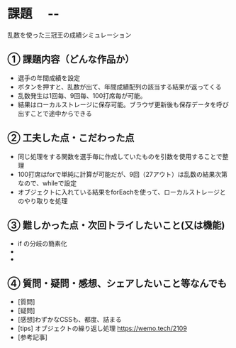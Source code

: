 # 課題　 --

乱数を使った三冠王の成績シミュレーション

## ① 課題内容（どんな作品か）

- 選手の年間成績を設定
- ボタンを押すと、乱数が出て、年間成績配列の該当する結果が返ってくる
- 乱数発生は1回毎、9回毎、100打席毎が可能。
- 結果はローカルストレージに保存可能。ブラウザ更新後も保存データを呼び出すことで途中からできる

## ② 工夫した点・こだわった点

- 同じ処理をする関数を選手毎に作成していたものを引数を使用することで整理
- 100打席はforで単純に計算が可能だが、9回（27アウト）は乱数の結果次第なので、whileで設定
- オブジェクトに入れている結果をforEachを使って、ローカルストレージとのやり取りを処理

## ③ 難しかった点・次回トライしたいこと(又は機能)

- if の分岐の簡素化
- 
- 

## ④ 質問・疑問・感想、シェアしたいこと等なんでも

- [質問]
- [疑問]
- [感想]わずかなCSSも、都度、詰まる
- [tips]
オブジェクトの繰り返し処理
https://wemo.tech/2109
- [参考記事]
